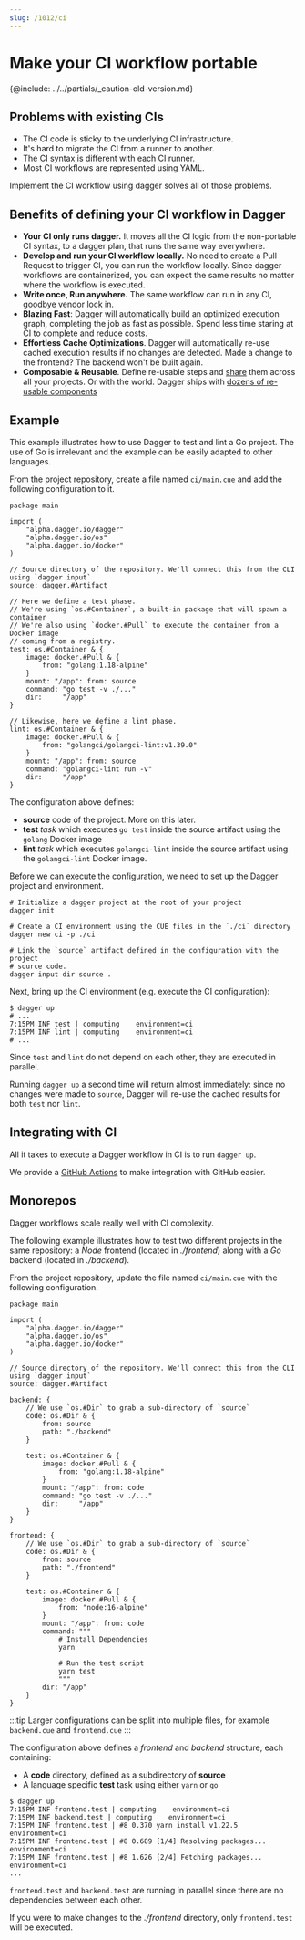 ```yaml
---
slug: /1012/ci
---
```


# Make your CI workflow portable

{@include: ../../partials/_caution-old-version.md}

## Problems with existing CIs

- The CI code is sticky to the underlying CI infrastructure.
- It's hard to migrate the CI from a runner to another.
- The CI syntax is different with each CI runner.
- Most CI workflows are represented using YAML.

Implement the CI workflow using dagger solves all of those problems.

## Benefits of defining your CI workflow in Dagger

- **Your CI only runs dagger.** It moves all the CI logic from the non-portable
  CI syntax, to a dagger plan, that runs the same way everywhere.
- **Develop and run your CI workflow locally.** No need to create a Pull Request
  to trigger CI, you can run the workflow locally. Since dagger workflows
  are containerized, you can expect the same results no matter where the workflow is executed.
- **Write once, Run anywhere.** The same workflow can run in any CI, goodbye
  vendor lock in.
- **Blazing Fast**: Dagger will automatically build an optimized execution
  graph, completing the job as fast as possible. Spend less time staring at CI to
  complete and reduce costs.
- **Effortless Cache Optimizations**. Dagger will automatically
  re-use cached execution results if no changes are detected. Made a change to the
  frontend? The backend won't be built again.
- **Composable & Reusable**. Define re-usable steps and [share](../learn/1010-dev-cue-package.md) them across all
  your projects. Or with the world. Dagger
  ships with [dozens of re-usable components](../reference/README.md)

## Example

This example illustrates how to use Dagger to test and lint a Go project. The
use of Go is irrelevant and the example can be easily adapted to other languages.

From the project repository, create a file named `ci/main.cue` and add the
following configuration to it.

```cue title="ci/main.cue"
package main

import (
    "alpha.dagger.io/dagger"
    "alpha.dagger.io/os"
    "alpha.dagger.io/docker"
)

// Source directory of the repository. We'll connect this from the CLI using `dagger input`
source: dagger.#Artifact

// Here we define a test phase.
// We're using `os.#Container`, a built-in package that will spawn a container
// We're also using `docker.#Pull` to execute the container from a Docker image
// coming from a registry.
test: os.#Container & {
    image: docker.#Pull & {
        from: "golang:1.18-alpine"
    }
    mount: "/app": from: source
    command: "go test -v ./..."
    dir:     "/app"
}

// Likewise, here we define a lint phase.
lint: os.#Container & {
    image: docker.#Pull & {
        from: "golangci/golangci-lint:v1.39.0"
    }
    mount: "/app": from: source
    command: "golangci-lint run -v"
    dir:     "/app"
}
```

The configuration above defines:

- **source** code of the project. More on this later.
- **test** _task_ which executes `go test` inside the source artifact
  using the `golang` Docker image
- **lint** _task_ which executes `golangci-lint` inside the source artifact
  using the `golangci-lint` Docker image.

Before we can execute the configuration, we need to set up the Dagger project and environment.

```shell
# Initialize a dagger project at the root of your project
dagger init

# Create a CI environment using the CUE files in the `./ci` directory
dagger new ci -p ./ci

# Link the `source` artifact defined in the configuration with the project
# source code.
dagger input dir source .
```

Next, bring up the CI environment (e.g. execute the CI configuration):

```shell
$ dagger up
# ...
7:15PM INF test | computing    environment=ci
7:15PM INF lint | computing    environment=ci
# ...
```

Since `test` and `lint` do not depend on each other, they are executed in
parallel.

Running `dagger up` a second time will return almost immediately: since no
changes were made to `source`, Dagger will re-use the cached results for both `test` nor `lint`.

## Integrating with CI

All it takes to execute a Dagger workflow in CI is to run `dagger up`.

We provide a [GitHub Actions](../learn/1009-github-actions.md) to make
integration with GitHub easier.

## Monorepos

Dagger workflows scale really well with CI complexity.

The following example illustrates how to test two different projects in the same
repository: a _Node_ frontend (located in _./frontend_) along with a _Go_ backend (located in _./backend_).

From the project repository, update the file named `ci/main.cue` with the
following configuration.

```cue title="ci/main.cue"
package main

import (
    "alpha.dagger.io/dagger"
    "alpha.dagger.io/os"
    "alpha.dagger.io/docker"
)

// Source directory of the repository. We'll connect this from the CLI using `dagger input`
source: dagger.#Artifact

backend: {
    // We use `os.#Dir` to grab a sub-directory of `source`
    code: os.#Dir & {
        from: source
        path: "./backend"
    }

    test: os.#Container & {
        image: docker.#Pull & {
            from: "golang:1.18-alpine"
        }
        mount: "/app": from: code
        command: "go test -v ./..."
        dir:     "/app"
    }
}

frontend: {
    // We use `os.#Dir` to grab a sub-directory of `source`
    code: os.#Dir & {
        from: source
        path: "./frontend"
    }

    test: os.#Container & {
        image: docker.#Pull & {
            from: "node:16-alpine"
        }
        mount: "/app": from: code
        command: """
            # Install Dependencies
            yarn

            # Run the test script
            yarn test
            """
        dir: "/app"
    }
}
```

:::tip
Larger configurations can be split into multiple files, for example `backend.cue` and `frontend.cue`
:::

The configuration above defines a _frontend_ and _backend_ structure, each
containing:

- A **code** directory, defined as a subdirectory of **source**
- A language specific **test** task using either `yarn` or `go`

```shell
$ dagger up
7:15PM INF frontend.test | computing    environment=ci
7:15PM INF backend.test | computing    environment=ci
7:15PM INF frontend.test | #8 0.370 yarn install v1.22.5    environment=ci
7:15PM INF frontend.test | #8 0.689 [1/4] Resolving packages...    environment=ci
7:15PM INF frontend.test | #8 1.626 [2/4] Fetching packages...    environment=ci
...
```

`frontend.test` and `backend.test` are running in parallel since there are no
dependencies between each other.

If you were to make changes to the _./frontend_ directory, only
`frontend.test` will be executed.
